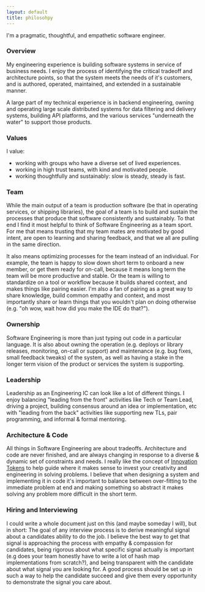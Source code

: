 ```yaml
---
layout: default
title: philosohpy
---
```


I'm a pragmatic, thoughtful, and empathetic software engineer.

### Overview

My engineering experience is building software systems in service of business needs. I enjoy the process of identifying the critical tradeoff and architecture points, so that the system meets the needs of it's customers, and is authored, operated, maintained, and extended in a sustainable manner.

A large part of my technical experience is in backend engineering, owning and operating large scale distributed systems for data filtering and delivery systems, building API platforms, and the various services "underneath the water" to support those products.

### Values

I value:

- working with groups who have a diverse set of lived experiences.
- working in high trust teams, with kind and motivated people.
- working thoughtfully and sustainably: slow is steady, steady is fast.

### Team

While the main output of a team is production software (be that in operating services, or shipping libraries), the goal of a team is to build and sustain the processes that produce that software consistently and sustainably. To that end I find it most helpful to think of Software Engineering as a team sport. For me that means trusting that my team mates are motivated by good intent, are open to learning
and sharing feedback, and that we all are pulling in the same direction. 

It also means optimizing processes for the team instead of an individual. For example, the team is happy to slow down short term to onboard a new member, or get them ready for on-call, because it means long term the team will be more productive and stable. Or the team is willing to standardize on a tool or workflow because it builds shared context, and makes things like pairing easier. I'm also a fan of pairing as a great way to share knowledge, build common empathy and context, and most importantly share or learn things that you wouldn't plan on doing otherwise (e.g. "oh wow, wait how did you make the IDE do that?").

### Ownership

Software Engineering is more than just typing out code in a particular language. It is also about owning the operation (e.g. deploys or library releases, monitoring, on-call or support) and maintenance (e.g. bug fixes, small feedback tweaks) of the system, as well as having a stake in the longer term vision of the product or services the system is supporting.

### Leadership

Leadership as an Engineering IC can look like a lot of different things. I enjoy balancing "leading from the front" activities like Tech or Team Lead,
driving a project, building consensus around an idea or implementation, etc with "leading from the back" activities like supporting new TLs, pair programming, and informal & formal mentoring.

### Architecture & Code

All things in Software Engineering are about tradeoffs. Architecture and code are never finished, and are always changing in response to a diverse & dynamic set of constraints and needs. I really like the concept of [Innovation Tokens](https://mcfunley.com/choose-boring-technology) to help guide where it makes sense to invest your creativity and engineering in solving problems. I believe that when designing a system and implementing it in code it's important to balance between over-fitting to the immediate problem at end and making something so abstract it makes solving any problem more difficult in the short term.

### Hiring and Interviewing

I could write a whole document just on this (and maybe someday I will), but in short: The goal of any interview process is to derive meaningful signal about a candidates ability to do the job. I believe the best way to get that signal is approaching the process with empathy & compassion for candidates, being rigorous about what specific signal actually is important (e.g does your team honestly have to write a lot of hash map implementations from scratch?), and being transparent with the candidate about what signal you are looking for. A good process should be set up in such a way to help the candidate succeed and give them every opportunity to demonstrate the signal you care about.


